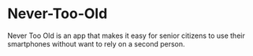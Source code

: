 # Never-Too-Old
Never Too Old is an app that makes it easy for senior citizens to use their smartphones without want to rely on a second person.
